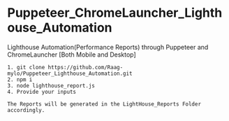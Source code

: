 # Puppeteer_ChromeLauncher_Lighthouse_Automation

Lighthouse Automation(Performance Reports) through Puppeteer and ChromeLauncher [Both Mobile and Desktop]
```
1. git clone https://github.com/Raag-mylo/Puppeteer_Lighthouse_Automation.git
2. npm i
3. node lighthouse_report.js
4. Provide your inputs

The Reports will be generated in the LightHouse_Reports Folder accordingly.
```
